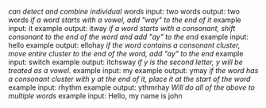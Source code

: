 
_can detect and combine individual words_
  input: two words
  output: two words
_if a word starts with a vowel, add "way" to the end of it_
  example input: it
  example output: itway
_if a word starts with a consonant, shift consonant to the end of the word and add "ay" to the end_
  example input: hello
  example output: ellohay
_if the word contains a consonant cluster, move entire cluster to the end of the word, add "ay" to the end_
  example input: switch
  example output: itchsway
_if y is the second letter, y will be treated as a vowel._
  example input: my
  example output: ymay
_if the word has a consonant cluster with y at the end of it, place it at the start of the word_
  example input: rhythm
  example output: ythmrhay
_Will do all of the above to multiple words_
  example input: Hello, my name is john
